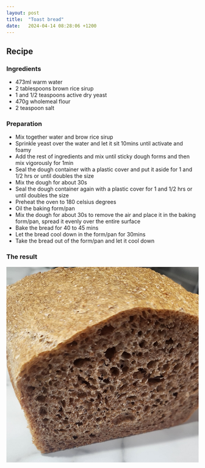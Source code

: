 ```yaml
---
layout: post
title:  "Toast bread"
date:   2024-04-14 08:28:06 +1200
---
```


## Recipe

### Ingredients
- 473ml warm water
- 2 tablespoons brown rice sirup
- 1 and 1/2 teaspoons active dry yeast
- 470g wholemeal flour 
- 2 teaspoon salt

### Preparation
- Mix together water and brow rice sirup
- Sprinkle yeast over the water and let it sit 10mins until activate and foamy
- Add the rest of ingredients and mix until sticky dough forms and then mix vigorously for 1min
- Seal the dough container with a plastic cover and put it aside for 1 and 1/2 hrs or until doubles the size
- Mix the dough for about 30s
- Seal the dough container again with a plastic cover for 1 and 1/2 hrs or until doubles the size
- Preheat the oven to 180 celsius degrees
- Oil the baking form/pan
- Mix the dough for about 30s to remove the air and place it in the baking form/pan, spread it evenly over the entire surface
- Bake the bread for 40 to 45 mins
- Let the bread cool down in the form/pan for 30mins
- Take the bread out of the form/pan and let it cool down

### The result
![](/img/toast-bread.jpg)
